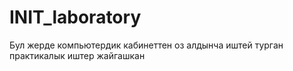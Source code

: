 # INIT_laboratory
Бул жерде компьютердик кабинеттен оз алдынча иштей турган практикалык иштер жайгашкан

